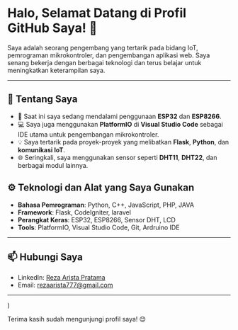 # Halo, Selamat Datang di Profil GitHub Saya! 👋

Saya adalah seorang pengembang yang tertarik pada bidang IoT, pemrograman mikrokontroler, dan pengembangan aplikasi web. Saya senang bekerja dengan berbagai teknologi dan terus belajar untuk meningkatkan keterampilan saya.

---

## 🚀 Tentang Saya
- 🌱 Saat ini saya sedang mendalami penggunaan **ESP32** dan **ESP8266**.
- 💻 Saya juga menggunakan **PlatformIO** di **Visual Studio Code** sebagai IDE utama untuk pengembangan mikrokontroler.
- 💡 Saya tertarik pada proyek-proyek yang melibatkan **Flask**, **Python**, dan **komunikasi IoT**.
- 🌐 Seringkali, saya menggunakan sensor seperti **DHT11**, **DHT22**, dan berbagai modul lainnya.

## ⚙️ Teknologi dan Alat yang Saya Gunakan
- **Bahasa Pemrograman**: Python, C++, JavaScript, PHP, JAVA
- **Framework**: Flask, CodeIgniter, laravel
- **Perangkat Keras**: ESP32, ESP8266, Sensor DHT, LCD
- **Tools**: PlatformIO, Visual Studio Code, Git, Ardruino IDE

---

## 📫 Hubungi Saya
- LinkedIn: [Reza Arista Pratama](https://www.linkedin.com/in/reza-arista-pratama-9889201a5/)
- Email: rezaarista777@gmail.com

---
)

Terima kasih sudah mengunjungi profil saya! 😊
